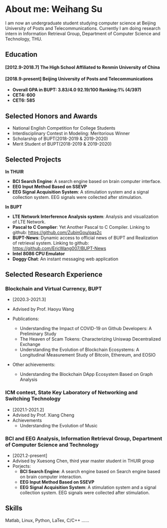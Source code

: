 # About me: Weihang Su

I am now an undergraduate student studying computer science at Beijing University of Posts and Telecommunications.
Currently I am doing research intern in Information Retrieval Group, Department of Computer Science and Technology, THU.
## Education
#### [2012.9-2018.7]   The High School Affiliated to Renmin University of China
#### [2018.9-present]  Beijing University of Posts and Telecommunications
- **Overall GPA in BUPT:  3.83/4.0    92.19/100   Ranking:1%  (4/397)**
- **CET4: 600**
- **CET6: 585**


## Selected Honors and Awards
- National English Competition for College Students
- Interdisciplinary Contest in Modeling: Meritorious Winner
- Scholarship of BUPT(2018-2019 & 2019-2020)
- Merit Student of BUPT(2018-2019 & 2019-2020)


## Selected Projects
**In THUIR**
- **BCI Search Engine**: A search engine based on brain computer interface.
- **EEG Input Method Based on SSEVP**
- **EEG Signal Acquisition System**: A stimulation system and a signal collection system. EEG signals were collected after stimulation.

**In BUPT**
- **LTE Network Interference Analysis system**: Analysis and visualization of LTE Network.
- **Pascal to C Complier**: Yet Another Pascal to C Compiler. Linking to github: https://github.com/ZubinGou/pas2c
- **BUPT-News**: Dynamic access to official news of BUPT and Realization of retrieval system. Linking to github: https://github.com/EricWang007/BUPT-News
- **Intel 8086 CPU Emulator**
- **Doggy Chat**: An instant messaging web application


## Selected Research Experience
### Blockchain and Virtual Currency, BUPT
- [2020.3-2021.3]
- Advised by Prof. Haoyu Wang
- Publications: 
    - Understanding the Impact of COVID-19 on Github Developers: A Preliminary Study
    - The Heaven of Scam Tokens: Characterizing Uniswap Decentralized Exchange
    - Understanding the Evolution of Blockchain Ecosystems: A Longitudinal Measurement Study of Bitcoin, Ethereum, and EOSIO

- Other achievements:
    - Understanding the Blockchain DApp Ecosystem Based on Graph Analysis


### ICM contest, State Key Laboratory of Networking and Switching Technology
- [2021.1-2021.2]
- Advised by Prof. Xiang Cheng
- Achievements
    - Understanding the Evolution of Music


### BCI and EEG Analysis, Information Retrieval Group, Department of Computer Science and Technology
- [2021.2-present] 
- Advised by Xuesong Chen, third year master student in THUIR group
- Porjects:
    - **BCI Search Engine**: A search engine based on Search engine based on brain computer interaction.
    - **EEG Input Method Based on SSEVP**
    - **EEG Signal Acquisition System**: A stimulation system and a signal collection system. EEG signals were collected after stimulation. 


## Skills
Matlab, Linux, Python, LaTex, C/C++ ......
